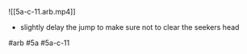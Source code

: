 

![[5a-c-11.arb.mp4]]

* slightly delay the jump to make sure not to clear the seekers head

#arb #5a #5a-c-11

